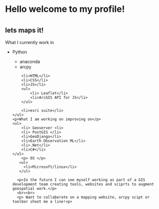 <link rel="stylesheet" href="style.css">
<body>
    <h1>Hello welcome to my profile!<h1>
    <h2>lets maps it!</h2>
    <p>What I currently work in</p>
    <ul>
        <li>Python</li>
        <ul>
            <li> anaconda </li>
            <li>arcpy</li>
        </ul>
        
            
        <li>HTML</li>
        <li>CSS</li>
        <li>JS</li>
        <ul>
            <li> Leaflet</li>
            <li>ArcGIS API for JS</li>
        </ul>
 
        <li>esri suite</li>
    </ul>
    <p>What I am working on improving on</p>
    <ul>
        <li> Geoserver <li>
        <li> PostGIS </li>
        <li>GeoDjango</li>
        <li>Earth Observation ML</li>
        <li>.Net</li>
        <li>C#</li>
    </ul>
        <p> OS </p>
       <ul>
         <li>Microsoft/linux</li>
       </ul>
        
      <p>In the future I can see myself working as part of a GIS development team creating tools, websites and sciprts to augment geospatial work.</p>
      <br><br>
      <p> Want to collaberate on a mapping website, arcpy scipt or toolbar shoot me a line!<p>
</body>



<!---
Nolewp/Nolewp is a ✨ special ✨ repository because its `README.md` (this file) appears on your GitHub profile.
You can click the Preview link to take a look at your changes.
--->
